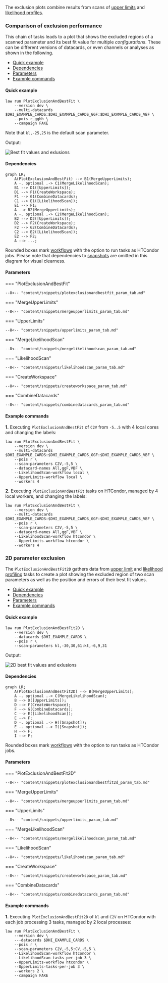 The exclusion plots combine results from scans of [upper limits](./limits.md) and [likelihood profiles](./likelihood.md).


### Comparison of exclusion performance

This chain of tasks leads to a plot that shows the excluded regions of a scanned parameter and its best fit value for multiple *configurations*.
These can be different versions of datacards, or even channels or analyses as shown in the following.

- [Quick example](#quick-example)
- [Dependencies](#dependencies)
- [Parameters](#parameters)
- [Example commands](#example-commands)


#### Quick example

```shell
law run PlotExclusionAndBestFit \
    --version dev \
    --multi-datacards $DHI_EXAMPLE_CARDS:$DHI_EXAMPLE_CARDS_GGF:$DHI_EXAMPLE_CARDS_VBF \
    --pois r_gghh \
    --campaign FAKE
```

Note that `kl,-25,25` is the default scan parameter.

Output:

![Best fit values and exlusions](../images/exclusionbestfit__poi_r_gghh__scan_kl_-30.0_30.0_n61__params_r1.0_r_qqhh1.0_kt1.0_CV1.0_C2V1.0.png)


#### Dependencies

```mermaid
graph LR;
    A(PlotExclusionAndBestFit) --> B1(MergeUpperLimits);
    A -. optional .-> C1(MergeLikelihoodScan);
    B1 --> D1([UpperLimits]);
    D1 --> F1(CreateWorkspace);
    F1 --> G1(CombineDatacards);
    C1 --> E1([LikelihoodScan]);
    E1 --> F1;
    A --> B2(MergeUpperLimits);
    A -. optional .-> C2(MergeLikelihoodScan);
    B2 --> D2([UpperLimits]);
    D2 --> F2(CreateWorkspace);
    F2 --> G2(CombineDatacards);
    C2 --> E2([LikelihoodScan]);
    E2 --> F2;
    A --> ...;
```

Rounded boxes mark [workflows](practices.md#workflows) with the option to run tasks as HTCondor jobs.
Please note that dependencies to [snapshots](snapshot.md) are omitted in this diagram for visual clearness.


#### Parameters

=== "PlotExclusionAndBestFit"

    --8<-- "content/snippets/plotexclusionandbestfit_param_tab.md"

=== "MergeUpperLimits"

    --8<-- "content/snippets/mergeupperlimits_param_tab.md"

=== "UpperLimits"

    --8<-- "content/snippets/upperlimits_param_tab.md"

=== "MergeLikelihoodScan"

    --8<-- "content/snippets/mergelikelihoodscan_param_tab.md"

=== "LikelihoodScan"

    --8<-- "content/snippets/likelihoodscan_param_tab.md"

=== "CreateWorkspace"

    --8<-- "content/snippets/createworkspace_param_tab.md"

=== "CombineDatacards"

    --8<-- "content/snippets/combinedatacards_param_tab.md"


#### Example commands

**1.** Executing `PlotExclusionAndBestFit` of `C2V` from `-5..5` with 4 local cores and changing the labels:

```shell hl_lines="6-9"
law run PlotExclusionAndBestFit \
    --version dev \
    --multi-datacards $DHI_EXAMPLE_CARDS:$DHI_EXAMPLE_CARDS_GGF:$DHI_EXAMPLE_CARDS_VBF \
    --pois r \
    --scan-parameters C2V,-5,5 \
    --datacard-names All,ggF,VBF \
    --LikelihoodScan-workflow local \
    --UpperLimits-workflow local \
    --workers 4
```


**2.** Executing `PlotExclusionAndBestFit` tasks on HTCondor, managed by 4 local workers, and changing the labels:

```shell hl_lines="6-9"
law run PlotExclusionAndBestFit \
    --version dev \
    --multi-datacards $DHI_EXAMPLE_CARDS:$DHI_EXAMPLE_CARDS_GGF:$DHI_EXAMPLE_CARDS_VBF \
    --pois r \
    --scan-parameters C2V,-5,5 \
    --datacard-names All,ggF,VBF \
    --LikelihoodScan-workflow htcondor \
    --UpperLimits-workflow htcondor \
    --workers 4
```


### 2D parameter exclusion

The `PlotExclusionAndBestFit2D` gathers data from [upper limit](./limits.md) and [likelihood profiling](./likelihood.md) tasks to create a plot showing the excluded region of two scan parameters as well as the position and errors of their best fit values.

- [Quick example](#quick-example_1)
- [Dependencies](#dependencies_1)
- [Parameters](#parameters_1)
- [Example commands](#example-commands_1)


#### Quick example

```shell
law run PlotExclusionAndBestFit2D \
    --version dev \
    --datacards $DHI_EXAMPLE_CARDS \
    --pois r \
    --scan-parameters kl,-30,30,61:kt,-6,9,31
```

Output:

![2D best fit values and exlusions](../images/exclusionbestfit2d__poi_r__scan_kl_-30.0_30.0_n61_kt_-6.0_9.0_n31__params_r_qqhh1.0_r_gghh1.0_CV1.0_C2V1.0.png)


#### Dependencies

```mermaid
graph LR;
    A(PlotExclusionAndBestFit2D) --> B(MergeUpperLimits);
    A -. optional .-> C(MergeLikelihoodScan);
    B --> D([UpperLimits]);
    D --> F(CreateWorkspace);
    F --> G(CombineDatacards);
    C --> E([LikelihoodScan]);
    E --> F;
    D -. optional .-> H([Snapshot]);
    E -. optional .-> I([Snapshot]);
    H --> F;
    I --> F;
```

Rounded boxes mark [workflows](practices.md#workflows) with the option to run tasks as HTCondor jobs.


#### Parameters

=== "PlotExclusionAndBestFit2D"

    --8<-- "content/snippets/plotexclusionandbestfit2d_param_tab.md"

=== "MergeUpperLimits"

    --8<-- "content/snippets/mergeupperlimits_param_tab.md"

=== "UpperLimits"

    --8<-- "content/snippets/upperlimits_param_tab.md"

=== "MergeLikelihoodScan"

    --8<-- "content/snippets/mergelikelihoodscan_param_tab.md"

=== "LikelihoodScan"

    --8<-- "content/snippets/likelihoodscan_param_tab.md"

=== "CreateWorkspace"

    --8<-- "content/snippets/createworkspace_param_tab.md"

=== "CombineDatacards"

    --8<-- "content/snippets/combinedatacards_param_tab.md"


#### Example commands

**1.** Executing `PlotExclusionAndBestFit2D` of `kl` and `C2V` on HTCondor with each job processing 3 tasks, managed by 2 local processes:

```shell hl_lines="5-10"
law run PlotExclusionAndBestFit \
    --version dev \
    ---datacards $DHI_EXAMPLE_CARDS \
    --pois r \
    --scan-parameters C2V,-5,5:CV,-5,5 \
    --LikelihoodScan-workflow htcondor \
    --LikelihoodScan-tasks-per-job 3 \
    --UpperLimits-workflow htcondor \
    --UpperLimits-tasks-per-job 3 \
    --workers 2 \
    --campaign FAKE
```
